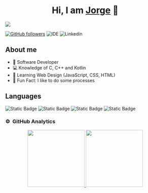 <div align="center">
<h1 align="center">Hi, I am <a href="https://www.instagram.com/jorge_presti/">Jorge</a> 👋</h1>
</div>
<img src="https://i.imgur.com/9cbYuWQ.png">

[![GitHub followers](https://img.shields.io/github/followers/jvpresti?label=FOLLOWERS&style=for-the-badge&logo=github&logoColor=9A78DE&labelColor=black&color=9A78DE)](https://github.com/JVPresti)
![IDE](https://img.shields.io/badge/Visual_Studio_Code-0078D4?style=for-the-badge&logo=visual%20studio%20code&logoColor=white)
![Linkedin](https://img.shields.io/badge/LinkedIn-0077B5?style=for-the-badge&logo=linkedin&logoColor=white)

## About me

- 📲 Software Developer
- 💻 Knowledge of C, C++ and Kotlin
- 📖 Learning Web Design (JavaScript, CSS, HTML)
- 🎸 Fun Fact: I like to do some processes

## Languages

![Static Badge](https://img.shields.io/badge/C-00599C?style=for-the-badge&logo=c&logoColor=white)
![Static Badge](https://img.shields.io/badge/C%2B%2B-00599C?style=for-the-badge&logo=c%2B%2B&logoColor=white)
![Static Badge](https://img.shields.io/badge/Python-14354C?style=for-the-badge&logo=python&logoColor=white)
![Static Badge](https://img.shields.io/badge/Kotlin-0095D5?&style=for-the-badge&logo=kotlin&logoColor=white)

### ⚙️ &nbsp;GitHub Analytics

<p align="center">
<a href="https://github.com/JVPresti">
  <img height="180em" src="https://github-readme-stats-eight-theta.vercel.app/api?username=JVPresti&show_icons=true&theme=algolia&include_all_commits=true&count_private=true"/>
  <img height="180em" src="https://github-readme-stats-eight-theta.vercel.app/api/top-langs/?username=JVPresti&layout=compact&langs_count=8&theme=algolia"/>
</a>
</p>

